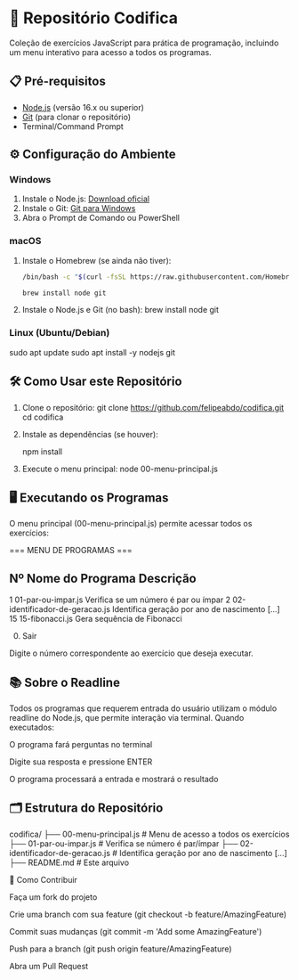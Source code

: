# 🚀 Repositório Codifica

Coleção de exercícios JavaScript para prática de programação, incluindo um menu interativo para acesso a todos os programas.

## 📋 Pré-requisitos

- [Node.js](https://nodejs.org/) (versão 16.x ou superior)
- [Git](https://git-scm.com/) (para clonar o repositório)
- Terminal/Command Prompt

## ⚙️ Configuração do Ambiente

### Windows
1. Instale o Node.js: [Download oficial](https://nodejs.org/)
2. Instale o Git: [Git para Windows](https://gitforwindows.org/)
3. Abra o Prompt de Comando ou PowerShell

### macOS
1. Instale o Homebrew (se ainda não tiver):
   ```bash
   /bin/bash -c "$(curl -fsSL https://raw.githubusercontent.com/Homebrew/install/HEAD/install.sh)"

   brew install node git

2. Instale o Node.js e Git (no bash):
   brew install node git

### Linux (Ubuntu/Debian)

   sudo apt update
   sudo apt install -y nodejs git

## 🛠 Como Usar este Repositório

1. Clone o repositório:
   git clone https://github.com/felipeabdo/codifica.git
   cd codifica

2. Instale as dependências (se houver):
   
   npm install

3. Execute o menu principal:
   node 00-menu-principal.js
   
## 🖥 Executando os Programas
O menu principal (00-menu-principal.js) permite acessar todos os exercícios:

=== MENU DE PROGRAMAS ===

Nº  Nome do Programa               Descrição
-----------------------------------------------
1   01-par-ou-impar.js          Verifica se um número é par ou ímpar
2   02-identificador-de-geracao.js Identifica geração por ano de nascimento
[...]
15  15-fibonacci.js             Gera sequência de Fibonacci

0.  Sair

Digite o número correspondente ao exercício que deseja executar.


## 📚 Sobre o Readline
Todos os programas que requerem entrada do usuário utilizam o módulo readline do Node.js, que permite interação via terminal. Quando executados:

O programa fará perguntas no terminal

Digite sua resposta e pressione ENTER

O programa processará a entrada e mostrará o resultado

## 🗂 Estrutura do Repositório

codifica/
├── 00-menu-principal.js       # Menu de acesso a todos os exercícios
├── 01-par-ou-impar.js         # Verifica se número é par/ímpar
├── 02-identificador-de-geracao.js # Identifica geração por ano de nascimento
[...]
├── README.md                  # Este arquivo

🤝 Como Contribuir

Faça um fork do projeto

Crie uma branch com sua feature (git checkout -b feature/AmazingFeature)

Commit suas mudanças (git commit -m 'Add some AmazingFeature')

Push para a branch (git push origin feature/AmazingFeature)

Abra um Pull Request